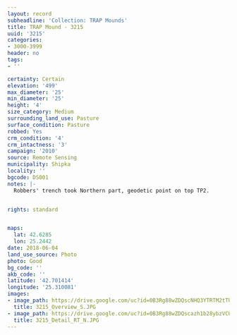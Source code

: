 ```yaml
---
layout: record
subheadline: 'Collection: TRAP Mounds'
title: TRAP Mound - 3215
uuid: '3215'
categories:
- 3000-3999
header: no
tags:
- ''

certainty: Certain
elevation: '499'
max_diameter: '25'
min_diameter: '25'
height: '4'
size_category: Medium
surrounding_land_use: Pasture
surface_condition: Pasture
robbed: Yes
crm_condition: '4'
crm_intactness: '3'
campaign: '2010'
source: Remote Sensing
municipality: Shipka
locality: ''
bgcode: DS001
notes: |-
  Robbers' trench took Northern part, geodetic point on top TP2.


rights: standard


maps:
  lat: 42.6285
  lon: 25.2442
date: 2018-06-04
land_use_source: Photo
photo: Good
bg_code: ''
akb_code: ''
latitude: '42.701414'
longitude: '25.310081'
images:
- image_path: https://drive.google.com/uc?id=0B3Rg88wZDQscNHQ3YTRTM2tTUWs
  title: 3215_Overview_S.JPG
- image_path: https://drive.google.com/uc?id=0B3Rg88wZDQscazh1b28ybzVCU0E
  title: 3215_Detail_RT_N.JPG
---
```

